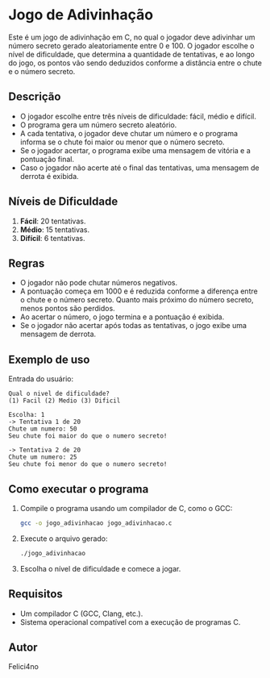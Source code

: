 # Jogo de Adivinhação

Este é um jogo de adivinhação em C, no qual o jogador deve adivinhar um número secreto gerado aleatoriamente entre 0 e 100. O jogador escolhe o nível de dificuldade, que determina a quantidade de tentativas, e ao longo do jogo, os pontos vão sendo deduzidos conforme a distância entre o chute e o número secreto.

## Descrição

- O jogador escolhe entre três níveis de dificuldade: fácil, médio e difícil.
- O programa gera um número secreto aleatório.
- A cada tentativa, o jogador deve chutar um número e o programa informa se o chute foi maior ou menor que o número secreto.
- Se o jogador acertar, o programa exibe uma mensagem de vitória e a pontuação final.
- Caso o jogador não acerte até o final das tentativas, uma mensagem de derrota é exibida.

## Níveis de Dificuldade

1. **Fácil**: 20 tentativas.
2. **Médio**: 15 tentativas.
3. **Difícil**: 6 tentativas.

## Regras

- O jogador não pode chutar números negativos.
- A pontuação começa em 1000 e é reduzida conforme a diferença entre o chute e o número secreto. Quanto mais próximo do número secreto, menos pontos são perdidos.
- Ao acertar o número, o jogo termina e a pontuação é exibida.
- Se o jogador não acertar após todas as tentativas, o jogo exibe uma mensagem de derrota.

## Exemplo de uso

Entrada do usuário:

```
Qual o nivel de dificuldade?
(1) Facil (2) Medio (3) Dificil

Escolha: 1
-> Tentativa 1 de 20
Chute um numero: 50
Seu chute foi maior do que o numero secreto!

-> Tentativa 2 de 20
Chute um numero: 25
Seu chute foi menor do que o numero secreto!
```

## Como executar o programa

1. Compile o programa usando um compilador de C, como o GCC:
   ```bash
   gcc -o jogo_adivinhacao jogo_adivinhacao.c
   ```

2. Execute o arquivo gerado:
   ```bash
   ./jogo_adivinhacao
   ```

3. Escolha o nível de dificuldade e comece a jogar.

## Requisitos

- Um compilador C (GCC, Clang, etc.).
- Sistema operacional compatível com a execução de programas C.

## Autor

Felici4no
